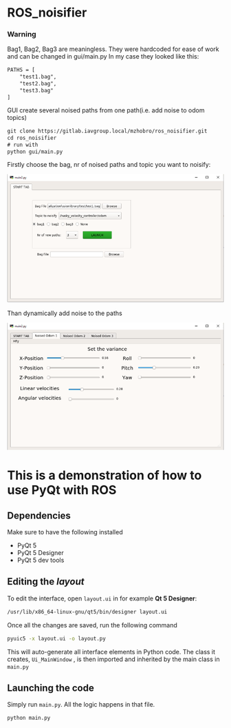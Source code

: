 # ROS_noisifier
### Warning
 Bag1, Bag2, Bag3 are meaningless. They were hardcoded for ease of work and can be changed in gui/main.py
In my case they looked like this:
```
PATHS = [
    "test1.bag",
    "test2.bag",
    "test3.bag"
]
```

GUI create several noised paths from one path(i.e. add noise to odom topics)

```
git clone https://gitlab.iavgroup.local/mzhobro/ros_noisifier.git
cd ros_noisifier
# run with
python gui/main.py
```

Firstly choose the bag, nr of noised paths and topic you want to noisify:


![](./Images/1.PNG)


Than dynamically add noise to the paths

![](./Images/2.PNG)


# This is a demonstration of how to use PyQt with ROS

## Dependencies

Make sure to have the following installed

-   PyQt 5
-   PyQt 5 Designer
-   PyQt 5 dev tools

## Editing the _layout_

To edit the interface, open `layout.ui` in for example **Qt 5 Designer**:

```bash
/usr/lib/x86_64-linux-gnu/qt5/bin/designer layout.ui
```

Once all the changes are saved, run the following command

```bash
pyuic5 -x layout.ui -o layout.py
```

This will auto-generate all interface elements in Python code. The class it creates, `Ui_MainWindow` , is then imported and inherited by the main class in `main.py`

## Launching the code

Simply run `main.py`. All the logic happens in that file.
```bash
python main.py
```
